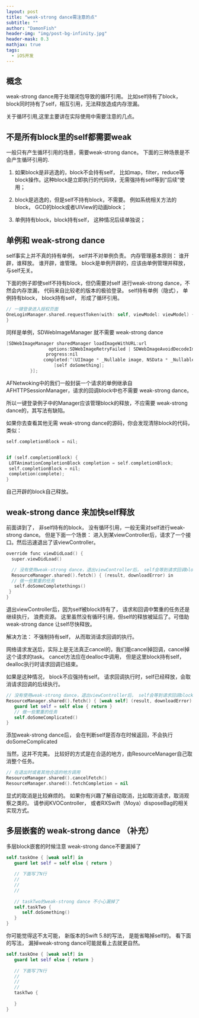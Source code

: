 ```yaml
---
layout: post
title: "weak-strong dance需注意的点"
subtitle: ""
author: "DamonFish"
header-img: "img/post-bg-infinity.jpg"
header-mask: 0.3
mathjax: true
tags:
  - iOS开发
---
```


## 概念

weak-strong dance用于处理闭包导致的循环引用。
比如self持有了block，block同时持有了self，相互引用，无法释放造成内存泄漏。

关于循环引用,这里主要讲在实际使用中需要注意的几点。

## 不是所有block里的self都需要weak

一般只有产生循环引用的场景，需要weak-strong dance。
下面的三种场景是不会产生循环引用的.

1. 如果block是非逃逸的，block不会持有self， 比如map，filter，reduce等block操作。这种block是立即执行的代码块，无需强持有self等到“后续”使用；

2. block是逃逸的，但是self不持有block，不需要。 例如系统相关方法的block， GCD的block或者UIView的动画block；

3. 单例持有block，block持有self， 这种情况后续单独说；

## 单例和 weak-strong dance

self事实上并不真的持有单例， self并不对单例负责。
内存管理基本原则： 谁开辟，谁释放。 谁开辟，谁管理。
block是单例开辟的，应该由单例管理并释放，与self无关。

下面的例子即使self不持有block，但仍需要对self 进行weak-strong dance，不然会内存泄漏，
     代码来自比较老的版本的极验登录。
self持有单例（隐式）， 单例持有block， block持有self， 形成了循环引用。

``` swift
// 一键登录进入授权页面
OneLoginManager.shared.requestToken(with: self, viewModel: viewModel) { [weak self] result in
}
```

同样是单例，SDWebImageManager 就不需要 weak-strong dance

``` c
[SDWebImageManager sharedManager loadImageWithURL:url
                options:SDWebImageRetryFailed | SDWebImageAvoidDecodeImage
               progress:nil
              completed:^(UIImage * _Nullable image, NSData * _Nullable data, NSError * _Nullable error, SDImageCacheType cacheType, BOOL finished, NSURL * _Nullable imageURL) {
                  [self doSomething];
         }];
```

AFNetwoking中的我们一般封装一个请求的单例继承自AFHTTPSessionManager，请求的回调block中也不需要 weak-strong dance。

所以一键登录例子中的Manager应该管理block的释放，不应需要 weak-strong dance的，其写法有缺陷。

如果你去查看其他无需 weak-strong dance的源码，你会发现清除block的代码，类似：

``` c
self.completionBlock = nil;


if (self.completionBlock) {
 LOTAnimationCompletionBlock completion = self.completionBlock;
 self.completionBlock = nil;
 completion(complete);
}
```

自己开辟的block自己释放。

## weak-strong dance 来加快self释放

前面讲到了， 非self持有的block， 没有循环引用，一般无需对self进行weak-strong dance。
但是下面一个场景：
进入到某viewController后，请求了一个接口。然后迅速退出了该viewController。

``` c
override func viewDidLoad() {
  super.viewDidLoad()

  // 没有使用weak-strong dance，退出viewController后， self会等到请求回调block执行后才会释放。
  ResourceManager.shared().fetch() { (result, downloadError) in
  // 做一些繁重的任务
   self.doSomeCompletethings()
 }
}
```

退出viewController后，因为self被block持有了， 请求和回调中繁重的任务还是继续执行， 浪费资源。
这里虽然没有循环引用，但self的释放被延后了。可借助weak-strong dance 让self尽快释放。

解决方法：
不强制持有self， 从而取消请求回调的执行。

   网络请求发送后，实际上是无法真正cancel的，我们能cancel掉回调，cancel掉这个请求的task。
   cancel方法应在dealloc中调用， 但是这里block持有self，dealloc执行时请求回调已结束。

   如果是这种情况， block不应强持有self。 请求回调执行时，self已经释放，会取消请求回调的后续执行。

``` swift
// 没有使用weak-strong dance，退出viewController后， self会等到请求回调block执行后才会释放。
ResourceManager.shared().fetch() { [weak self] (result, downloadError) in
   guard let self = self else { return }
   // 做一些繁重的任务
   self.doSomeComplicated()
}
```

添加weak-strong dance后， 会在判断self是否存在时候返回，不会执行doSomeComplicated

当然，这并不完美。
比较好的方式是在合适的地方，由ResourceManager自己取消整个任务。

```swift
// 在退出时或者其他合适的地方调用
ResourceManager.shared().cancelFetch()
ResourceManager.shared().fetchCompletion = nil
```

显式的取消是比较麻烦的。
如果你有兴趣了解自动取消，比如取消请求，取消观察之类的。
请参阅KVOController， 或者RXSwift（Moya）disposeBag的相关实现方式。

## 多层嵌套的 weak-strong dance （补充）

多层block嵌套的时候注意 weak-strong dance不要漏掉了

``` swift
self.taskOne { [weak self] in
   guard let self = self else { return }
   
   // 下面写了N行
   //
   //
   //
   
   // taskTwo的weak-strong dance 不小心漏掉了
   self.taskTwo {
      self.doSomething()
   }
}
```

你可能觉得这不太可能， 新版本的Swift 5.8的写法， 是能省略掉self的。
看下面的写法， 漏掉weak-strong dance可能就看上去就更自然。

``` swift
self.taskOne { [weak self] in
   guard let self else { return }
   
   // 下面写了N行
   //
   //
   //
   taskTwo {
       
   }
}
```
